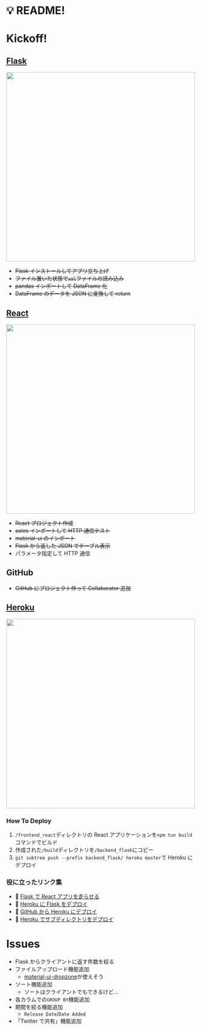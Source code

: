 # :bulb: README!

# Kickoff!

## [Flask](https://a2c.bitbucket.io/flask/)

<img src="https://a2c.bitbucket.io/flask/_images/logo-full.png" width="500px">

- ~~Flask インストールしてアプリ立ち上げ~~
- ~~ファイル置いた状態で`xml`ファイルの読み込み~~
- ~~pandas インポートして DataFrame 化~~
- ~~DataFrame のデータを JSON に変換して return~~

## [React](https://ja.reactjs.org/)

<img src="https://dwglogo.com/wp-content/uploads/2017/09/React_logo.png" width="500px">

- ~~React プロジェクト作成~~
- ~~axios インポートして HTTP 通信テスト~~
- ~~material-ui のインポート~~
- ~~Flask から返した JSON でテーブル表示~~
- パラメータ指定して HTTP 通信

## GitHub

- ~~GitHub にプロジェクト作って Collaborator 追加~~

## [Heroku](https://jp.heroku.com/)

<img src="https://cdn-ak.f.st-hatena.com/images/fotolife/m/mickey-STRANGE/20180507/20180507210630.jpg" width="500px">

### How To Deploy

1. `/frontend_react`ディレクトリの React アプリケーションを`npm tun build`コマンドでビルド
2. 作成された`/build`ディレクトリを`/backend_flask`にコピー
3. `git subtree push --prefix backend_flask/ heroku master`で Heroku にデプロイ

### 役に立ったリンク集

- :link: [Flask で React アプリを走らせる](https://qiita.com/sand/items/49af68f1af296724e9b8)
- :link: [Heroku に Flask をデプロイ](https://tanuhack.com/deploy-flask-heroku/)
- :link: [GitHub から Heroku にデプロイ](https://qiita.com/sho7650/items/ebd87c5dc2c4c7abb8f0)
- :link: [Heroku でサブディレクトリをデプロイ](https://qrunch.net/@yumechi/entries/8d7uwLWuOFtA09sn)

# Issues

- Flask からクライアントに返す件数を絞る
- ファイルアップロード機能追加
  - [material-ui-dropzone](https://github.com/Yuvaleros/material-ui-dropzone)が使えそう
- ソート機能追加
  - ソートはクライアントでもできるけど…
- 各カラムでの`GROUP BY`機能追加
- 期間を絞る機能追加
  - `Release Date`/`Date Added`
- 「Twitter で共有」機能追加
